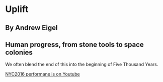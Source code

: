 #  Uplift
## By Andrew Eigel
## Human progress, from stone tools to space colonies

We often blend the end of this into the beginning of Five Thousand Years.

[NYC2016 performane is on Youtube](https://www.youtube.com/watch?v=4OR4xhTdlfk&index=5&list=PL2kAZU4YexD8EtbrNfI6RP0rjsTAIYwK6)